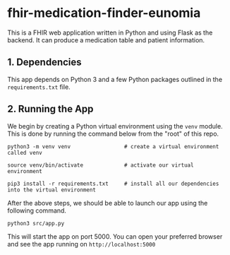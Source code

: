 # fhir-medication-finder-eunomia

This is a FHIR web application written in Python and using Flask as the backend. It can produce a medication table and patient information.

## 1. Dependencies
This app depends on Python 3 and a few Python packages outlined in the `requirements.txt` file. 

## 2. Running the App

We begin by creating a Python virtual environment using the `venv` module. This is done by running the command below from the "root" of this repo. 

```
python3 -m venv venv                 # create a virtual environment called venv

source venv/bin/activate             # activate our virtual environment

pip3 install -r requirements.txt     # install all our dependencies into the virtual environment
```


After the above steps, we should be able to launch our app using the following command.

```
python3 src/app.py
```

This will start the app on port 5000. You can open your preferred browser and see the app running on `http://localhost:5000`



